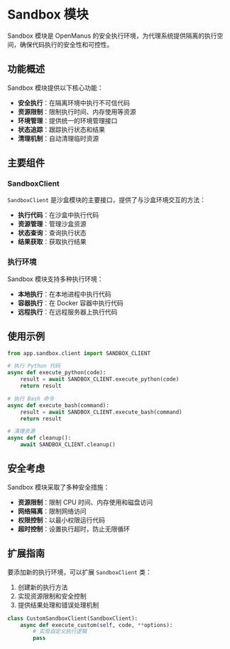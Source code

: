 # Sandbox 模块

Sandbox 模块是 OpenManus 的安全执行环境，为代理系统提供隔离的执行空间，确保代码执行的安全性和可控性。

## 功能概述

Sandbox 模块提供以下核心功能：

- **安全执行**：在隔离环境中执行不可信代码
- **资源限制**：限制执行时间、内存使用等资源
- **环境管理**：提供统一的环境管理接口
- **状态追踪**：跟踪执行状态和结果
- **清理机制**：自动清理临时资源

## 主要组件

### SandboxClient

`SandboxClient` 是沙盒模块的主要接口，提供了与沙盒环境交互的方法：

- **执行代码**：在沙盒中执行代码
- **资源管理**：管理沙盒资源
- **状态查询**：查询执行状态
- **结果获取**：获取执行结果

### 执行环境

Sandbox 模块支持多种执行环境：

- **本地执行**：在本地进程中执行代码
- **容器执行**：在 Docker 容器中执行代码
- **远程执行**：在远程服务器上执行代码

## 使用示例

```python
from app.sandbox.client import SANDBOX_CLIENT

# 执行 Python 代码
async def execute_python(code):
    result = await SANDBOX_CLIENT.execute_python(code)
    return result

# 执行 Bash 命令
async def execute_bash(command):
    result = await SANDBOX_CLIENT.execute_bash(command)
    return result

# 清理资源
async def cleanup():
    await SANDBOX_CLIENT.cleanup()
```

## 安全考虑

Sandbox 模块采取了多种安全措施：

- **资源限制**：限制 CPU 时间、内存使用和磁盘访问
- **网络隔离**：限制网络访问
- **权限控制**：以最小权限运行代码
- **超时控制**：设置执行超时，防止无限循环

## 扩展指南

要添加新的执行环境，可以扩展 `SandboxClient` 类：

1. 创建新的执行方法
2. 实现资源限制和安全控制
3. 提供结果处理和错误处理机制

```python
class CustomSandboxClient(SandboxClient):
    async def execute_custom(self, code, **options):
        # 实现自定义执行逻辑
        pass
```
